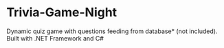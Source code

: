 # Trivia-Game-Night
Dynamic quiz game with questions feeding from database* (not included). Built with .NET Framework and C#
